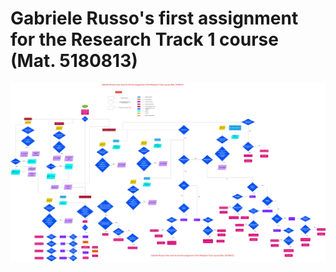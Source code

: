 # Gabriele Russo's first assignment for the Research Track 1 course (Mat. 5180813)


![Gabriele_Russo_flowchart](https://github.com/GabrieleRusso11/RT_Assignment1/blob/main/Gabriele_Russo_flowchart.png)